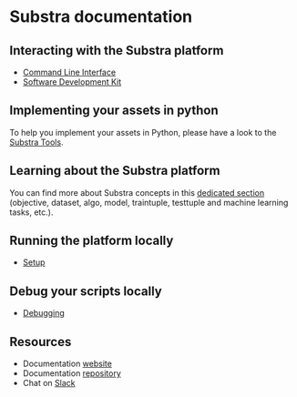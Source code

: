 # Substra documentation

## Interacting with the Substra platform

- [Command Line Interface](../references/cli.md)
- [Software Development Kit](../references/sdk.md)

## Implementing your assets in python

To help you implement your assets in Python, please have a look to the [Substra Tools](https://github.com/SubstraFoundation/substra-tools).

## Learning about the Substra platform

You can find more about Substra concepts in this [dedicated section](https://doc.substra.ai/concepts.html) (objective, dataset, algo, model, traintuple, testtuple and machine learning tasks, etc.).

## Running the platform locally

- [Setup](https://doc.substra.ai/setup/local_install_skaffold.html)

## Debug your scripts locally

- [Debugging](./debugging.md)

## Resources

- Documentation [website](https://doc.substra.ai)
- Documentation [repository](https://github.com/SubstraFoundation/substra-documentation)
- Chat on [Slack](https://substra-workspace.slack.com)
